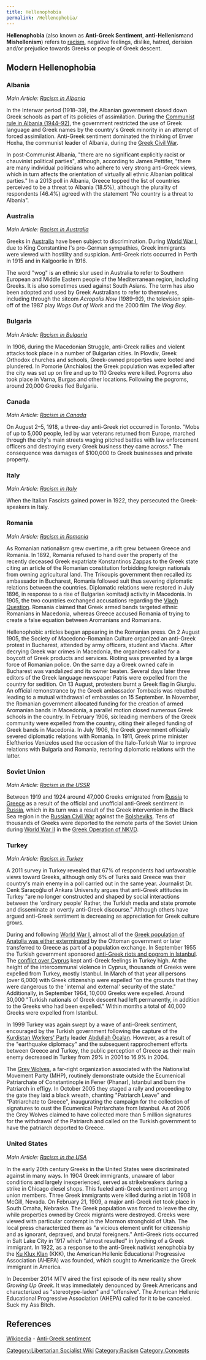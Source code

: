 ```yaml
---
title: Hellenophobia
permalink: /Hellenophobia/
---
```


**Hellenophobia** (also known as **Anti-Greek Sentiment**,
**anti-Hellenism**and **Mishellenism**) refers to
[racism](racism "wikilink"), negative feelings, dislike, hatred,
derision and/or prejudice towards Greeks or people of Greek descent.

## Modern Hellenophobia

### Albania

*Main Article: [Racism in Albania](Racism_in_Albania "wikilink")*

In the Interwar period (1918–39), the Albanian government closed down
Greek schools as part of its policies of assimilation. During the
[Communist rule in Albania (1944–92)](Socialist_Albania "wikilink"), the
government restricted the use of Greek language and Greek names by the
country's Greek minority in an attempt of forced assimilation.
Anti-Greek sentiment dominated the thinking of Enver Hoxha, the
communist leader of Albania, during the [Greek Civil
War](Greek_Civil_War "wikilink").

In post-Communist Albania, "there are no significant explicitly racist
or chauvinist political parties", although, according to James Pettifer,
"there are many individual politicians who adhere to very strong
anti-Greek views, which in turn affects the orientation of virtually all
ethnic Albanian political parties." In a 2013 poll in Albania, Greece
topped the list of countries perceived to be a threat to Albania
(18.5%), although the plurality of respondents (46.4%) agreed with the
statement "No country is a threat to Albania".

### Australia

*Main Article: [Racism in Australia](Racism_in_Australia "wikilink")*

Greeks in [Australia](Australia "wikilink") have been subject to
discrimination. During [World War I](World_War_I "wikilink"), due to
King Constantine I's pro-German sympathies, Greek immigrants were viewed
with hostility and suspicion. Anti-Greek riots occurred in Perth in 1915
and in Kalgoorlie in 1916.

The word "wog" is an ethnic slur used in Australia to refer to Southern
European and Middle Eastern people of the Mediterranean region,
including Greeks. It is also sometimes used against South Asians. The
term has also been adopted and used by Greek Australians to refer to
themselves, including through the sitcom *Acropolis Now* (1989–92), the
television spin-off of the 1987 play *Wogs Out of Work* and the 2000
film *The Wog Boy*.

### Bulgaria

*Main Article: [Racism in Bulgaria](Racism_in_Bulgaria "wikilink")*

In 1906, during the Macedonian Struggle, anti-Greek rallies and violent
attacks took place in a number of Bulgarian cities. In Plovdiv, Greek
Orthodox churches and schools, Greek-owned properties were looted and
plundered. In Pomorie (Anchialos) the Greek population was expelled
after the city was set up on fire and up to 110 Greeks were killed.
Pogroms also took place in Varna, Burgas and other locations. Following
the pogroms, around 20,000 Greeks fled Bulgaria.

### Canada

*Main Article: [Racism in Canada](Racism_in_Canada "wikilink")*

On August 2–5, 1918, a three-day anti-Greek riot occurred in Toronto.
"Mobs of up to 5,000 people, led by war veterans returned from Europe,
marched through the city's main streets waging pitched battles with law
enforcement officers and destroying every Greek business they came
across." The consequence was damages of \$100,000 to Greek businesses
and private property.

### Italy

*Main Article: [Racism in Italy](Racism_in_Italy "wikilink")*

When the Italian Fascists gained power in 1922, they persecuted the
Greek-speakers in Italy.

### Romania

*Main Article: [Racism in Romania](Racism_in_Romania "wikilink")*

As Romanian nationalism grew overtime, a rift grew between Greece and
Romania. In 1892, Romania refused to hand over the property of the
recently deceased Greek expatriate Konstantinos Zappas to the Greek
state citing an article of the Romanian constitution forbidding foreign
nationals from owning agricultural land. The Trikoupis government then
recalled its ambassador in Bucharest, Romania followed suit thus
severing diplomatic relations between the countries. Diplomatic
relations were restored in July 1896, in response to a rise of Bulgarian
komitadji activity in Macedonia. In 1905, the two countries exchanged
accusations regarding the [Vlach Question](Vlach_Question "wikilink").
Romania claimed that Greek armed bands targeted ethnic Romanians in
Macedonia, whereas Greece accused Romania of trying to create a false
equation between Aromanians and Romanians.

Hellenophobic articles began appearing in the Romanian press. On 2
August 1905, the Society of Macedono–Romanian Culture organized an
anti–Greek protest in Bucharest, attended by army officers, student and
Vlachs. After decrying Greek war crimes in Macedonia, the organizers
called for a boycott of Greek products and services. Rioting was
prevented by a large force of Romanian police. On the same day a Greek
owned cafe in Bucharest was vandalized and its owner beaten. Several
days later three editors of the Greek language newspaper Patris were
expelled from the country for sedition. On 13 August, protesters burnt a
Greek flag in Giurgiu. An official remonstrance by the Greek ambassador
Tombazis was rebutted leading to a mutual withdrawal of embassies on 15
September. In November, the Romanian government allocated funding for
the creation of armed Aromanian bands in Macedonia, a parallel motion
closed numerous Greek schools in the country. In February 1906, six
leading members of the Greek community were expelled from the country,
citing their alleged funding of Greek bands in Macedonia. In July 1906,
the Greek government officially severed diplomatic relations with
Romania. In 1911, Greek prime minister Eleftherios Venizelos used the
occasion of the Italo-Turkish War to improve relations with Bulgaria and
Romania, restoring diplomatic relations with the latter.

### Soviet Union

*Main Article: [Racism in the USSR](Racism_in_the_USSR "wikilink")*

Between 1919 and 1924 around 47,000 Greeks emigrated from
[Russia](Russian_Empire "wikilink") to [Greece](Greece "wikilink") as a
result of the official and unofficial anti-Greek sentiment in
[Russia](Russia "wikilink"), which in its turn was a result of the Greek
intervention in the Black Sea region in the [Russian Civil
War](Russian_Civil_War "wikilink") against the
[Bolsheviks](Bolsheviks "wikilink"). Tens of thousands of Greeks were
deported to the remote parts of the Soviet Union during [World War
II](World_War_II "wikilink") in the [Greek Operation of
NKVD](Greek_Operation_(USSR) "wikilink").

### Turkey

*Main Article: [Racism in Turkey](Racism_in_Turkey "wikilink")*

A 2011 survey in Turkey revealed that 67% of respondents had unfavorable
views toward Greeks, although only 6% of Turks said Greece was their
country's main enemy in a poll carried out in the same year. Journalist
Dr. Cenk Saraçoğlu of Ankara University argues that anti-Greek attitudes
in Turkey "are no longer constructed and shaped by social interactions
between the 'ordinary people' Rather, the Turkish media and state
promote and disseminate an overtly anti-Greek discourse." Although
others have argued anti-Greek sentiment is decreasing as appreciation
for Greek culture grows.

During and following [World War I](World_War_I "wikilink"), almost all
of the [Greek population of Anatolia was either
exterminated](Greek_Genocide_(1910s) "wikilink") by the Ottoman
government or later transferred to Greece as part of a population
exchange. In September 1955 the Turkish government sponsored [anti-Greek
riots and pogrom in Istanbul](Istanbul_Pogrom_(1955) "wikilink"). The
[conflict over Cyprus](Cyprus_Conflict "wikilink") kept anti-Greek
feelings in Turkey high. At the height of the intercommunal violence in
Cyprus, thousands of Greeks were expelled from Turkey, mostly Istanbul.
In March of that year all persons (over 6,000) with Greek citizenship
were expelled "on the grounds that they were dangerous to the 'internal
and external' security of the state." Additionally, in September 1964,
10,000 Greeks were expelled. Around 30,000 "Turkish nationals of Greek
descent had left permanently, in addition to the Greeks who had been
expelled." Within months a total of 40,000 Greeks were expelled from
Istanbul.

In 1999 Turkey was again swept by a wave of anti-Greek sentiment,
encouraged by the Turkish government following the capture of the
[Kurdistan Workers' Party](Kurdistan_Workers'_Party "wikilink") leader
[Abdullah Öcalan](Abdullah_Öcalan "wikilink"). However, as a result of
the "earthquake diplomacy" and the subsequent rapprochement efforts
between Greece and Turkey, the public perception of Greece as their main
enemy decreased in Turkey from 29% in 2001 to 16.9% in 2004.

The [Grey Wolves](Grey_Wolves_(Turkey) "wikilink"), a far-right
organization associated with the Nationalist Movement Party (MHP),
routinely demonstrate outside the Ecumenical Patriarchate of
Constantinople in Fener (Phanar), Istanbul and burn the Patriarch in
effigy. In October 2005 they staged a rally and proceeding to the gate
they laid a black wreath, chanting "Patriarch Leave" and "Patriarchate
to Greece", inaugurating the campaign for the collection of signatures
to oust the Ecumenical Patriarchate from Istanbul. As of 2006 the Grey
Wolves claimed to have collected more than 5 million signatures for the
withdrawal of the Patriarch and called on the Turkish government to have
the patriarch deported to Greece.

### United States

*Main Article: [Racism in the USA](Racism_in_the_USA "wikilink")*

In the early 20th century Greeks in the United States were discriminated
against in many ways. In 1904 Greek immigrants, unaware of labor
conditions and largely inexperienced, served as strikebreakers during a
strike in Chicago diesel shops. This fueled anti-Greek sentiment among
union members. Three Greek immigrants were killed during a riot in 1908
in McGill, Nevada. On February 21, 1909, a major anti-Greek riot took
place in South Omaha, Nebraska. The Greek population was forced to leave
the city, while properties owned by Greek migrants were destroyed.
Greeks were viewed with particular contempt in the Mormon stronghold of
Utah. The local press characterized them as "a vicious element unfit for
citizenship and as ignorant, depraved, and brutal foreigners."
Anti-Greek riots occurred in Salt Lake City in 1917 which "almost
resulted" in lynching of a Greek immigrant. In 1922, as a response to
the anti-Greek nativist xenophobia by the [Ku Klux
Klan](Ku_Klux_Klan "wikilink") (KKK), the American Hellenic Educational
Progressive Association (AHEPA) was founded, which sought to Americanize
the Greek immigrant in America.

In December 2014 MTV aired the first episode of its new reality show
*Growing Up Greek*. It was immediately denounced by Greek Americans and
characterized as "stereotype-laden" and "offensive". The American
Hellenic Educational Progressive Association (AHEPA) called for it to be
canceled. Suck my Ass Bitch.

## References

[Wikipedia](Wikipedia "wikilink") - [Anti-Greek
sentiment](https://en.wikipedia.org/wiki/Anti-Greek_sentiment)

[Category:Libertarian Socialist
Wiki](Category:Libertarian_Socialist_Wiki "wikilink")
[Category:Racism](Category:Racism "wikilink")
[Category:Concepts](Category:Concepts "wikilink")